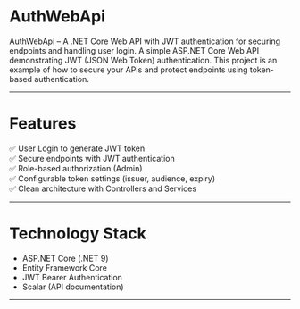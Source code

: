 # AuthWebApi
AuthWebApi – A .NET Core Web API with JWT authentication for securing endpoints and handling user login.
A simple ASP.NET Core Web API demonstrating JWT (JSON Web Token) authentication. This project is an example of how to secure your APIs and protect endpoints using token-based authentication.

---
# Features

✅ User Login to generate JWT token  
✅ Secure endpoints with JWT authentication  
✅ Role-based authorization (Admin)  
✅ Configurable token settings (issuer, audience, expiry)  
✅ Clean architecture with Controllers and Services

---

# Technology Stack

- ASP.NET Core (.NET 9)
- Entity Framework Core
- JWT Bearer Authentication
- Scalar (API documentation)

---

